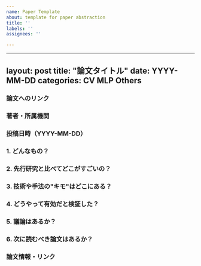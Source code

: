 ```yaml
---
name: Paper Template
about: template for paper abstraction
title: ''
labels: ''
assignees: ''

---
```


---
layout: post
title: "論文タイトル"
date: YYYY-MM-DD
categories: CV MLP Others
---

### 論文へのリンク

### 著者・所属機関

### 投稿日時（YYYY-MM-DD）

### 1. どんなもの？

### 2. 先行研究と比べてどこがすごいの？

### 3. 技術や手法の"キモ"はどこにある？

### 4. どうやって有効だと検証した？

### 5. 議論はあるか？

### 6. 次に読むべき論文はあるか？

### 論文情報・リンク
